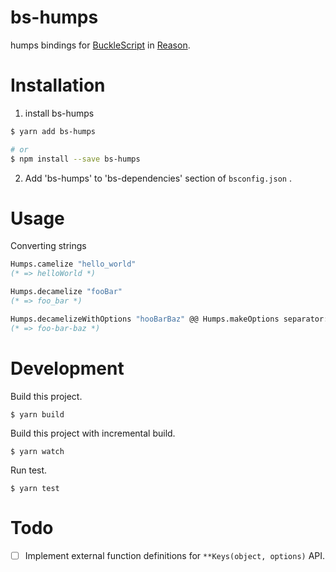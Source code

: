# bs-humps

humps bindings for [BuckleScript](https://github.com/bloomberg/bucklescript) in [Reason](https://github.com/facebook/reason).

# Installation
1. install bs-humps

```sh
$ yarn add bs-humps

# or
$ npm install --save bs-humps
```

2. Add 'bs-humps' to 'bs-dependencies' section of `bsconfig.json` .

# Usage

Converting strings
```ml
Humps.camelize "hello_world"
(* => helloWorld *)

Humps.decamelize "fooBar"
(* => foo_bar *)

Humps.decamelizeWithOptions "hooBarBaz" @@ Humps.makeOptions separator::"-" ()
(* => foo-bar-baz *)
```

# Development
Build this project.
```
$ yarn build
```

Build this project with incremental build.
```
$ yarn watch
```

Run test.
```
$ yarn test
```

# Todo

- [ ] Implement external function definitions for `**Keys(object, options)` API.
